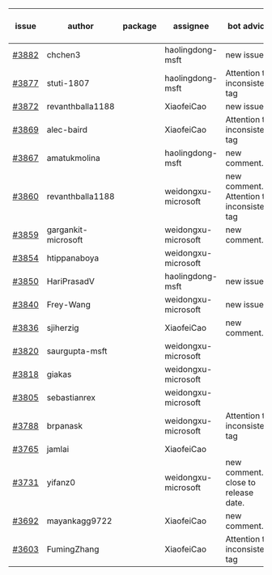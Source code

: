 | issue | author | package | assignee | bot advice | created date of issue | target release date | date from target |
| ------ | ------ | ------ | ------ | ------ | ------ | ------ | :-----: |
| [#3882](https://github.com/Azure/sdk-release-request/issues/3882) | chchen3 |  | haolingdong-msft | new issue. | 03-03 | 03-24 |  |
| [#3877](https://github.com/Azure/sdk-release-request/issues/3877) | stuti-1807 |  | haolingdong-msft | Attention to inconsistent tag | 03-03 | 03-24 |  |
| [#3872](https://github.com/Azure/sdk-release-request/issues/3872) | revanthballa1188 |  | XiaofeiCao | new issue. | 03-03 | 03-24 |  |
| [#3869](https://github.com/Azure/sdk-release-request/issues/3869) | alec-baird |  | XiaofeiCao | Attention to inconsistent tag | 03-03 | 03-24 |  |
| [#3867](https://github.com/Azure/sdk-release-request/issues/3867) | amatukmolina |  | haolingdong-msft | new comment. | 03-03 | 03-24 |  |
| [#3860](https://github.com/Azure/sdk-release-request/issues/3860) | revanthballa1188 |  | weidongxu-microsoft | new comment. Attention to inconsistent tag | 03-02 | 03-24 |  |
| [#3859](https://github.com/Azure/sdk-release-request/issues/3859) | gargankit-microsoft |  | weidongxu-microsoft | new comment. | 03-02 | 03-24 |  |
| [#3854](https://github.com/Azure/sdk-release-request/issues/3854) | htippanaboya |  | weidongxu-microsoft |  | 03-01 | 03-24 |  |
| [#3850](https://github.com/Azure/sdk-release-request/issues/3850) | HariPrasadV |  | haolingdong-msft | new issue. | 03-01 | 03-24 |  |
| [#3840](https://github.com/Azure/sdk-release-request/issues/3840) | Frey-Wang |  | weidongxu-microsoft | new issue. | 02-24 | 03-24 |  |
| [#3836](https://github.com/Azure/sdk-release-request/issues/3836) | sjiherzig |  | XiaofeiCao | new comment. | 02-23 | 03-24 |  |
| [#3820](https://github.com/Azure/sdk-release-request/issues/3820) | saurgupta-msft |  | weidongxu-microsoft |  | 02-16 | 03-24 |  |
| [#3818](https://github.com/Azure/sdk-release-request/issues/3818) | giakas |  | weidongxu-microsoft |  | 02-16 | 03-24 |  |
| [#3805](https://github.com/Azure/sdk-release-request/issues/3805) | sebastianrex |  | weidongxu-microsoft |  | 02-15 | 03-24 |  |
| [#3788](https://github.com/Azure/sdk-release-request/issues/3788) | brpanask |  | weidongxu-microsoft | Attention to inconsistent tag | 02-14 | 03-24 |  |
| [#3765](https://github.com/Azure/sdk-release-request/issues/3765) | jamlai |  | XiaofeiCao |  | 02-10 | 03-24 |  |
| [#3731](https://github.com/Azure/sdk-release-request/issues/3731) | yifanz0 |  | weidongxu-microsoft | new comment. close to release date.  | 02-01 | 03-07 | 2 |
| [#3692](https://github.com/Azure/sdk-release-request/issues/3692) | mayankagg9722 |  | XiaofeiCao | new comment. | 01-24 | 02-24 |  |
| [#3603](https://github.com/Azure/sdk-release-request/issues/3603) | FumingZhang |  | XiaofeiCao | Attention to inconsistent tag | 12-28 | 01-27 |  |
